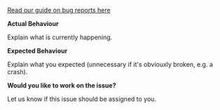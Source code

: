 [Read our guide on bug reports here](./ISSUES_GUIDE.md)

**Actual Behaviour**

Explain what is currently happening.

**Expected Behaviour**

Explain what you expected (unnecessary if it's obviouxly broken, e.g. a crash).

**Would you like to work on the issue?**

Let us know if this issue should be assigned to you.
